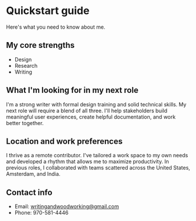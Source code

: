 # Quickstart guide
Here's what you need to know about me.

## My core strengths

- Design
- Research
- Writing

## What I'm looking for in my next role
I'm a strong writer with formal design training and solid technical skills. My next role will require a blend of all three. I'll help stakeholders build meaningful user experiences, create helpful documentation, and work better together.

## Location and work preferences
I thrive as a remote contributor. I've tailored a work space to my own needs and developed a rhythm that allows me to maximize productivity. In previous roles, I collaborated with teams scattered across the United States, Amsterdam, and India.

## Contact info
- Email: writingandwoodworking@gmail.com
- Phone: 970-581-4446